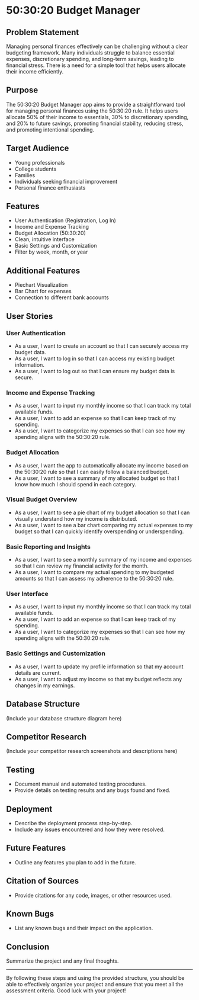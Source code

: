# 50:30:20 Budget Manager

## Problem Statement
Managing personal finances effectively can be challenging without a clear budgeting framework. Many individuals struggle to balance essential expenses, discretionary spending, and long-term savings, leading to financial stress. There is a need for a simple tool that helps users allocate their income efficiently.

## Purpose
The 50:30:20 Budget Manager app aims to provide a straightforward tool for managing personal finances using the 50:30:20 rule. It helps users allocate 50% of their income to essentials, 30% to discretionary spending, and 20% to future savings, promoting financial stability, reducing stress, and promoting intentional spending.

## Target Audience
- Young professionals
- College students
- Families
- Individuals seeking financial improvement
- Personal finance enthusiasts

## Features
- User Authentication (Registration, Log In)
- Income and Expense Tracking
- Budget Allocation (50:30:20)
- Clean, intuitive interface
- Basic Settings and Customization
- Filter by week, month, or year

## Additional Features
- Piechart Visualization
- Bar Chart for expenses
- Connection to different bank accounts

## User Stories
### User Authentication
- As a user, I want to create an account so that I can securely access my budget data.
- As a user, I want to log in so that I can access my existing budget information.
- As a user, I want to log out so that I can ensure my budget data is secure.

### Income and Expense Tracking
- As a user, I want to input my monthly income so that I can track my total available funds.
- As a user, I want to add an expense so that I can keep track of my spending.
- As a user, I want to categorize my expenses so that I can see how my spending aligns with the 50:30:20 rule.

### Budget Allocation
- As a user, I want the app to automatically allocate my income based on the 50:30:20 rule so that I can easily follow a balanced budget.
- As a user, I want to see a summary of my allocated budget so that I know how much I should spend in each category.

### Visual Budget Overview
- As a user, I want to see a pie chart of my budget allocation so that I can visually understand how my income is distributed.
- As a user, I want to see a bar chart comparing my actual expenses to my budget so that I can quickly identify overspending or underspending.

### Basic Reporting and Insights
- As a user, I want to see a monthly summary of my income and expenses so that I can review my financial activity for the month.
- As a user, I want to compare my actual spending to my budgeted amounts so that I can assess my adherence to the 50:30:20 rule.

### User Interface
- As a user, I want to input my monthly income so that I can track my total available funds.
- As a user, I want to add an expense so that I can keep track of my spending.
- As a user, I want to categorize my expenses so that I can see how my spending aligns with the 50:30:20 rule.

### Basic Settings and Customization
- As a user, I want to update my profile information so that my account details are current.
- As a user, I want to adjust my income so that my budget reflects any changes in my earnings.

## Database Structure
(Include your database structure diagram here)

## Competitor Research
(Include your competitor research screenshots and descriptions here)

## Testing
- Document manual and automated testing procedures.
- Provide details on testing results and any bugs found and fixed.

## Deployment
- Describe the deployment process step-by-step.
- Include any issues encountered and how they were resolved.

## Future Features
- Outline any features you plan to add in the future.

## Citation of Sources
- Provide citations for any code, images, or other resources used.

## Known Bugs
- List any known bugs and their impact on the application.

## Conclusion
Summarize the project and any final thoughts.

---

By following these steps and using the provided structure, you should be able to effectively organize your project and ensure that you meet all the assessment criteria. Good luck with your project!
